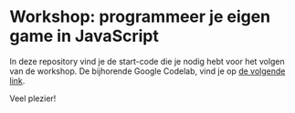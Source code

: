 # Workshop: programmeer je eigen game in JavaScript

In deze repository vind je de start-code die je nodig hebt voor het volgen van de workshop.
De bijhorende Google Codelab, vind je op [de volgende link](https://samvb95.github.io/workshop-game-js/#0).

Veel plezier!
